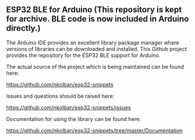## ESP32 BLE for Arduino (This repository is kept for archive. BLE code is now included in Arduino directly.)
The Arduino IDE provides an excellent library package manager where versions of libraries can be downloaded and installed.  This Github project provides the repository for the ESP32 BLE support for Arduino.

The actual source of the project which is being maintained can be found here:

https://github.com/nkolban/esp32-snippets

Issues and questions should be raised here:

https://github.com/nkolban/esp32-snippets/issues


Documentation for using the library can be found here:

https://github.com/nkolban/esp32-snippets/tree/master/Documentation
